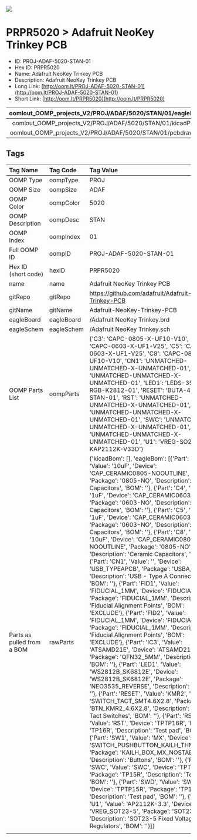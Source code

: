 


  
![][im]
# PRPR5020 > Adafruit NeoKey Trinkey PCB

- ID: PROJ-ADAF-5020-STAN-01
- Hex ID: PRPR5020
- Name: Adafruit NeoKey Trinkey PCB
- Description: Adafruit NeoKey Trinkey PCB
- Long Link: [http://oom.lt/PROJ-ADAF-5020-STAN-01](http://oom.lt/PROJ-ADAF-5020-STAN-01)
- Short Link: [http://oom.lt/PRPR5020](http://oom.lt/PRPR5020)
  

|oomlout_OOMP_projects_V2/PROJ/ADAF/5020/STAN/01/eagleImage.png|oomlout_OOMP_projects_V2/PROJ/ADAF/5020/STAN/01/eagleSchemImage.png|oomlout_OOMP_projects_V2/PROJ/ADAF/5020/STAN/01/kicadPcb3dFront.png|oomlout_OOMP_projects_V2/PROJ/ADAF/5020/STAN/01/kicadPcb3dBack.png|
| :---: | :---: | :---: | :---: |
|oomlout_OOMP_projects_V2/PROJ/ADAF/5020/STAN/01/kicadPcb3d.png|oomlout_OOMP_projects_V2/PROJ/ADAF/5020/STAN/01/bomBack.png|oomlout_OOMP_projects_V2/PROJ/ADAF/5020/STAN/01/bomFront.png|oomlout_OOMP_projects_V2/PROJ/ADAF/5020/STAN/01/pcbdraw.svg|
|oomlout_OOMP_projects_V2/PROJ/ADAF/5020/STAN/01/pcbdrawBack.svg||||

## Tags
  

|Tag Name|Tag Code|Tag Value|
| :--- | :--- | :--- |
|OOMP Type|oompType|PROJ|
|OOMP Size|oompSize|ADAF|
|OOMP Color|oompColor|5020|
|OOMP Description|oompDesc|STAN|
|OOMP Index|oompIndex|01|
|Full OOMP ID|oompID|PROJ-ADAF-5020-STAN-01|
|Hex ID (short code)|hexID|PRPR5020|
|name|name|Adafruit NeoKey Trinkey PCB|
|gitRepo|gitRepo|https://github.com/adafruit/Adafruit-NeoKey-Trinkey-PCB|
|gitName|gitName|Adafruit-NeoKey-Trinkey-PCB|
|eagleBoard|eagleBoard|/Adafruit NeoKey Trinkey.brd|
|eagleSchem|eagleSchem|/Adafruit NeoKey Trinkey.sch|
|OOMP Parts List|oompParts|{'C3': 'CAPC-0805-X-UF10-V10', 'C4': 'CAPC-0603-X-UF1-V25', 'C5': 'CAPC-0603-X-UF1-V25', 'C8': 'CAPC-0805-X-UF10-V10', 'CN1': 'UNMATCHED-UNMATCHED-X-UNMATCHED-01', 'IC3': 'UNMATCHED-UNMATCHED-X-UNMATCHED-01', 'LED1': 'LEDS-3535-RGB-K2812-01', 'RESET': 'BUTA-4628-X-STAN-01', 'RST': 'UNMATCHED-UNMATCHED-X-UNMATCHED-01', 'SW1': 'UNMATCHED-UNMATCHED-X-UNMATCHED-01', 'SWC': 'UNMATCHED-UNMATCHED-X-UNMATCHED-01', 'SWD': 'UNMATCHED-UNMATCHED-X-UNMATCHED-01', 'U1': 'VREG-SO235-X-KAP2112K-V33D'}|
|Parts as pulled from a BOM|rawParts|{'kicadBom': [], 'eagleBom': [{'Part': 'C3', 'Value': '10uF', 'Device': 'CAP_CERAMIC0805-NOOUTLINE', 'Package': '0805-NO', 'Description': 'Ceramic Capacitors', 'BOM': ''}, {'Part': 'C4', 'Value': '1uF', 'Device': 'CAP_CERAMIC0603_NO', 'Package': '0603-NO', 'Description': 'Ceramic Capacitors', 'BOM': ''}, {'Part': 'C5', 'Value': '1uF', 'Device': 'CAP_CERAMIC0603_NO', 'Package': '0603-NO', 'Description': 'Ceramic Capacitors', 'BOM': ''}, {'Part': 'C8', 'Value': '10uF', 'Device': 'CAP_CERAMIC0805-NOOUTLINE', 'Package': '0805-NO', 'Description': 'Ceramic Capacitors', 'BOM': ''}, {'Part': 'CN1', 'Value': '', 'Device': 'USB_TYPEAPCB', 'Package': 'USBA_PCB', 'Description': 'USB - Type A Connectors', 'BOM': ''}, {'Part': 'FID1', 'Value': 'FIDUCIAL_1MM', 'Device': 'FIDUCIAL_1MM', 'Package': 'FIDUCIAL_1MM', 'Description': 'Fiducial Alignment Points', 'BOM': 'EXCLUDE'}, {'Part': 'FID2', 'Value': 'FIDUCIAL_1MM', 'Device': 'FIDUCIAL_1MM', 'Package': 'FIDUCIAL_1MM', 'Description': 'Fiducial Alignment Points', 'BOM': 'EXCLUDE'}, {'Part': 'IC3', 'Value': 'ATSAMD21E', 'Device': 'ATSAMD21E', 'Package': 'QFN32_5MM', 'Description': '', 'BOM': ''}, {'Part': 'LED1', 'Value': 'WS2812B_SK6812E', 'Device': 'WS2812B_SK6812E', 'Package': 'NEO3535_REVERSE', 'Description': '', 'BOM': ''}, {'Part': 'RESET', 'Value': 'KMR2', 'Device': 'SWITCH_TACT_SMT4.6X2.8', 'Package': 'BTN_KMR2_4.6X2.8', 'Description': 'SMT Tact Switches', 'BOM': ''}, {'Part': 'RST', 'Value': 'RST', 'Device': 'TPTP16R', 'Package': 'TP16R', 'Description': 'Test pad', 'BOM': ''}, {'Part': 'SW1', 'Value': 'MX', 'Device': 'SWITCH_PUSHBUTTON_KAILH_THMSIMPLE', 'Package': 'KAILH_BOX_MX_NOSTABILIZERS', 'Description': 'Buttons', 'BOM': ''}, {'Part': 'SWC', 'Value': 'SWC', 'Device': 'TPTP15R', 'Package': 'TP15R', 'Description': 'Test pad', 'BOM': ''}, {'Part': 'SWD', 'Value': 'SWD', 'Device': 'TPTP15R', 'Package': 'TP15R', 'Description': 'Test pad', 'BOM': ''}, {'Part': 'U1', 'Value': 'AP2112K-3.3', 'Device': 'VREG_SOT23-5', 'Package': 'SOT23-5', 'Description': 'SOT23-5 Fixed Voltage Regulators', 'BOM': ''}]}|
||||



[im]: PROJ/ADAF/5020/STAN/01/kicadPcb3d_450.png
